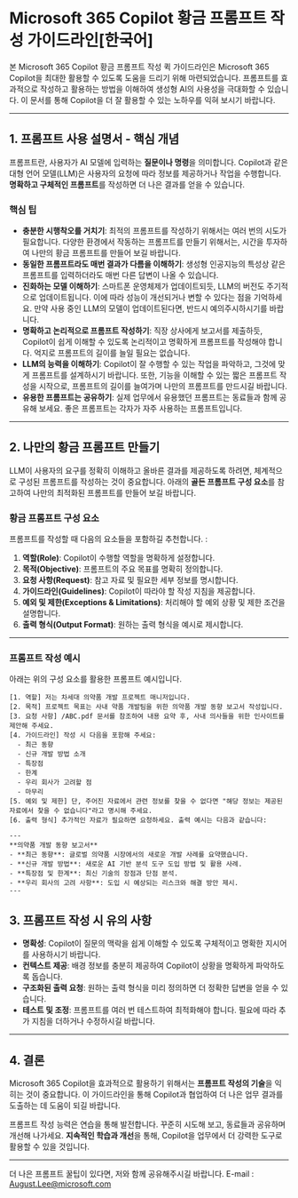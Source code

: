 # Microsoft 365 Copilot 황금 프롬프트 작성 가이드라인[한국어]

본 Microsoft 365 Copilot 황금 프롬프트 작성 퀵 가이드라인은 Microsoft 365 Copilot을 최대한 활용할 수 있도록 도움을 드리기 위해 마련되었습니다. 
프롬프트를 효과적으로 작성하고 활용하는 방법을 이해하여 생성형 AI의 사용성을 극대화할 수 있습니다. 이 문서를 통해 Copilot을 더 잘 활용할 수 있는 노하우를 익혀 보시기 바랍니다.

---

## 1. 프롬프트 사용 설명서 - 핵심 개념

프롬프트란, 사용자가 AI 모델에 입력하는 **질문이나 명령**을 의미합니다. Copilot과 같은 대형 언어 모델(LLM)은 사용자의 요청에 따라 정보를 제공하거나 작업을 수행합니다. 
**명확하고 구체적인 프롬프트**를 작성하면 더 나은 결과를 얻을 수 있습니다.

### 핵심 팁
- **충분한 시행착오를 거치기**: 최적의 프롬프트를 작성하기 위해서는 여러 번의 시도가 필요합니다. 다양한 환경에서 작동하는 프롬프트를 만들기 위해서는, 시간을 투자하여 나만의 황금 프롬프트를 만들어 보길 바랍니다.
- **동일한 프롬프트라도 매번 결과가 다름을 이해하기**: 생성형 인공지능의 특성상 같은 프롬프트를 입력하더라도 매번 다른 답변이 나올 수 있습니다.
- **진화하는 모델 이해하기**: 스마트폰 운영체제가 업데이트되듯, LLM의 버전도 주기적으로 업데이트됩니다. 이에 따라 성능이 개선되거나 변할 수 있다는 점을 기억하세요. 만약 사용 중인 LLM의 모델이 업데이트된다면, 반드시 예의주시하시기를 바랍니다.
- **명확하고 논리적으로 프롬프트 작성하기**: 직장 상사에게 보고서를 제출하듯, Copilot이 쉽게 이해할 수 있도록 논리적이고 명확하게 프롬프트를 작성해야 합니다. 억지로 프롬프트의 길이를 늘일 필요는 없습니다.
- **LLM의 능력을 이해하기**: Copilot이 잘 수행할 수 있는 작업을 파악하고, 그것에 맞게 프롬프트를 설계하시기 바랍니다. 또한, 기능을 이해할 수 있는 짧은 프롬프트 작성을 시작으로, 프롬프트의 길이를 늘여가며 나만의 프롬프트를 만드시길 바랍니다.
- **유용한 프롬프트는 공유하기**: 실제 업무에서 유용했던 프롬프트는 동료들과 함께 공유해 보세요. 좋은 프롬프트는 각자가 자주 사용하는 프롬프트입니다.

---

## 2. 나만의 황금 프롬프트 만들기

LLM이 사용자의 요구를 정확히 이해하고 올바른 결과를 제공하도록 하려면, 체계적으로 구성된 프롬프트를 작성하는 것이 중요합니다. 
아래의 **골든 프롬프트 구성 요소**를 참고하여 나만의 최적화된 프롬프트를 만들어 보길 바랍니다.

### 황금 프롬프트 구성 요소
프롬프트를 작성할 때 다음의 요소들을 포함하길 추천합니다. :

1. **역할(Role)**: Copilot이 수행할 역할을 명확하게 설정합니다.
2. **목적(Objective)**: 프롬프트의 주요 목표를 명확히 정의합니다.
3. **요청 사항(Request)**: 참고 자료 및 필요한 세부 정보를 명시합니다.
4. **가이드라인(Guidelines)**: Copilot이 따라야 할 작성 지침을 제공합니다.
5. **예외 및 제한(Exceptions & Limitations)**: 처리해야 할 예외 상황 및 제한 조건을 설명합니다.
6. **출력 형식(Output Format)**: 원하는 출력 형식을 예시로 제시합니다.

---

### 프롬프트 작성 예시
아래는 위의 구성 요소를 활용한 프롬프트 예시입니다.

```plaintext
[1. 역할] 저는 차세대 의약품 개발 프로젝트 매니저입니다.  
[2. 목적] 프로젝트 목표는 사내 약품 개발팀을 위한 의약품 개발 동향 보고서 작성입니다.  
[3. 요청 사항] /ABC.pdf 문서를 참조하여 내용 요약 후, 사내 의사들을 위한 인사이트를 제안해 주세요.  
[4. 가이드라인] 작성 시 다음을 포함해 주세요:  
  - 최근 동향  
  - 신규 개발 방법 소개  
  - 특장점  
  - 한계  
  - 우리 회사가 고려할 점  
  - 마무리  
[5. 예외 및 제한] 단, 주어진 자료에서 관련 정보를 찾을 수 없다면 "해당 정보는 제공된 자료에서 찾을 수 없습니다"라고 명시해 주세요.  
[6. 출력 형식] 추가적인 자료가 필요하면 요청하세요. 출력 예시는 다음과 같습니다:  

---
**의약품 개발 동향 보고서**  
- **최근 동향**: 글로벌 의약품 시장에서의 새로운 개발 사례를 요약했습니다.  
- **신규 개발 방법**: 새로운 AI 기반 분석 도구 도입 방법 및 활용 사례.  
- **특장점 및 한계**: 최신 기술의 장점과 단점 분석.  
- **우리 회사의 고려 사항**: 도입 시 예상되는 리스크와 해결 방안 제시.  
---
```

## 3. 프롬프트 작성 시 유의 사항

- **명확성**: Copilot이 질문의 맥락을 쉽게 이해할 수 있도록 구체적이고 명확한 지시어를 사용하시기 바랍니다.
- **컨텍스트 제공**: 배경 정보를 충분히 제공하여 Copilot이 상황을 명확하게 파악하도록 돕습니다.
- **구조화된 출력 요청**: 원하는 출력 형식을 미리 정의하면 더 정확한 답변을 얻을 수 있습니다.
- **테스트 및 조정**: 프롬프트를 여러 번 테스트하여 최적화해야 합니다. 필요에 따라 추가 지침을 더하거나 수정하시길 바랍니다.

---

## 4. 결론

Microsoft 365 Copilot을 효과적으로 활용하기 위해서는 **프롬프트 작성의 기술**을 익히는 것이 중요합니다. 이 가이드라인을 통해 Copilot과 협업하여 더 나은 업무 결과를 도출하는 데 도움이 되길 바랍니다.

프롬프트 작성 능력은 연습을 통해 발전합니다. 꾸준히 시도해 보고, 동료들과 공유하며 개선해 나가세요. **지속적인 학습과 개선**을 통해, Copilot을 업무에서 더 강력한 도구로 활용할 수 있을 것입니다.

---

더 나은 프롬프트 꿀팁이 있다면, 저와 함께 공유해주시길 바랍니다.
E-mail : August.Lee@microsoft.com
